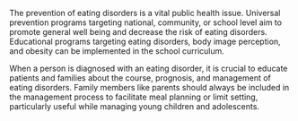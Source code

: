 The prevention of eating disorders is a vital public health issue. Universal prevention programs targeting national, community, or school level aim to promote general well being and decrease the risk of eating disorders. Educational programs targeting eating disorders, body image perception, and obesity can be implemented in the school curriculum.

When a person is diagnosed with an eating disorder, it is crucial to educate patients and families about the course, prognosis, and management of eating disorders. Family members like parents should always be included in the management process to facilitate meal planning or limit setting, particularly useful while managing young children and adolescents.